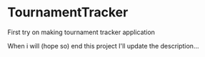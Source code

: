 # TournamentTracker
First try on making tournament tracker application


When i will (hope so) end this project I'll update the description...
